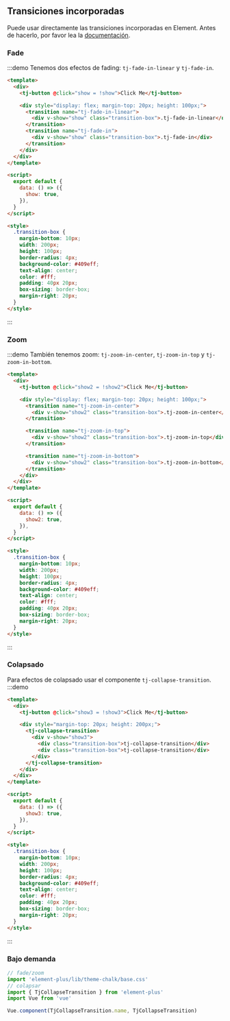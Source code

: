 ## Transiciones incorporadas

Puede usar directamente las transiciones incorporadas en Element. Antes de hacerlo, por favor lea la [documentación](https://vuejs.org/v2/api/#transition).

### Fade

:::demo Tenemos dos efectos de fading: `tj-fade-in-linear` y `tj-fade-in`.

```html
<template>
  <div>
    <tj-button @click="show = !show">Click Me</tj-button>

    <div style="display: flex; margin-top: 20px; height: 100px;">
      <transition name="tj-fade-in-linear">
        <div v-show="show" class="transition-box">.tj-fade-in-linear</div>
      </transition>
      <transition name="tj-fade-in">
        <div v-show="show" class="transition-box">.tj-fade-in</div>
      </transition>
    </div>
  </div>
</template>

<script>
  export default {
    data: () => ({
      show: true,
    }),
  }
</script>

<style>
  .transition-box {
    margin-bottom: 10px;
    width: 200px;
    height: 100px;
    border-radius: 4px;
    background-color: #409eff;
    text-align: center;
    color: #fff;
    padding: 40px 20px;
    box-sizing: border-box;
    margin-right: 20px;
  }
</style>
```

:::

### Zoom

:::demo También tenemos zoom: `tj-zoom-in-center`, `tj-zoom-in-top` y `tj-zoom-in-bottom`.

```html
<template>
  <div>
    <tj-button @click="show2 = !show2">Click Me</tj-button>

    <div style="display: flex; margin-top: 20px; height: 100px;">
      <transition name="tj-zoom-in-center">
        <div v-show="show2" class="transition-box">.tj-zoom-in-center</div>
      </transition>

      <transition name="tj-zoom-in-top">
        <div v-show="show2" class="transition-box">.tj-zoom-in-top</div>
      </transition>

      <transition name="tj-zoom-in-bottom">
        <div v-show="show2" class="transition-box">.tj-zoom-in-bottom</div>
      </transition>
    </div>
  </div>
</template>

<script>
  export default {
    data: () => ({
      show2: true,
    }),
  }
</script>

<style>
  .transition-box {
    margin-bottom: 10px;
    width: 200px;
    height: 100px;
    border-radius: 4px;
    background-color: #409eff;
    text-align: center;
    color: #fff;
    padding: 40px 20px;
    box-sizing: border-box;
    margin-right: 20px;
  }
</style>
```

:::

### Colapsado

Para efectos de colapsado usar el componente `tj-collapse-transition`.
:::demo

```html
<template>
  <div>
    <tj-button @click="show3 = !show3">Click Me</tj-button>

    <div style="margin-top: 20px; height: 200px;">
      <tj-collapse-transition>
        <div v-show="show3">
          <div class="transition-box">tj-collapse-transition</div>
          <div class="transition-box">tj-collapse-transition</div>
        </div>
      </tj-collapse-transition>
    </div>
  </div>
</template>

<script>
  export default {
    data: () => ({
      show3: true,
    }),
  }
</script>

<style>
  .transition-box {
    margin-bottom: 10px;
    width: 200px;
    height: 100px;
    border-radius: 4px;
    background-color: #409eff;
    text-align: center;
    color: #fff;
    padding: 40px 20px;
    box-sizing: border-box;
    margin-right: 20px;
  }
</style>
```

:::

### Bajo demanda

```js
// fade/zoom
import 'element-plus/lib/theme-chalk/base.css'
// colapsar
import { TjCollapseTransition } from 'element-plus'
import Vue from 'vue'

Vue.component(TjCollapseTransition.name, TjCollapseTransition)
```
